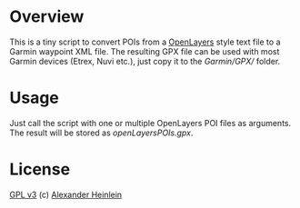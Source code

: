 # Overview
This is a tiny script to convert POIs from a [OpenLayers](http://openlayers.org/) style text file to a
Garmin waypoint XML file. The resulting GPX file can be used with most Garmin devices (Etrex, Nuvi etc.),
just copy it to the *Garmin/GPX/* folder.

# Usage
Just call the script with one or multiple OpenLayers POI files as arguments.
The result will be stored as *openLayersPOIs.gpx*.

# License
[GPL v3](http://www.gnu.org/licenses/gpl.html)
(c) [Alexander Heinlein](http://choerbaert.org)
